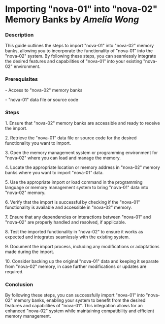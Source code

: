 <h1>Importing "nova-01" into "nova-02" Memory Banks by <i>Amelia Wong</i></h1>
<h3>Description</h3>
<p>This guide outlines the steps to import "nova-01" into "nova-02" memory banks, allowing you to incorporate the functionality of "nova-01" into the "nova-02" system. By following these steps, you can seamlessly integrate the desired features and capabilities of "nova-01" into your existing "nova-02" environment.</p>

<h3>Prerequisites</h3>
<p>- Access to "nova-02" memory banks</p>
<p>- "nova-01" data file or source code</p>

<h3>Steps</h3>
<p>1. Ensure that "nova-02" memory banks are accessible and ready to receive the import.</p>
<p>2. Retrieve the "nova-01" data file or source code for the desired functionality you want to import.</p>
<p>3. Open the memory management system or programming environment for "nova-02" where you can load and manage the memory.</p>
<p>4. Locate the appropriate location or memory address in "nova-02" memory banks where you want to import "nova-01" data.</p>
<p>5. Use the appropriate import or load command in the programming language or memory management system to bring "nova-01" data into "nova-02" memory.</p>
<p>6. Verify that the import is successful by checking if the "nova-01" functionality is available and accessible in "nova-02" memory.</p>
<p>7. Ensure that any dependencies or interactions between "nova-01" and "nova-02" are properly handled and resolved, if applicable.</p>
<p>8. Test the imported functionality in "nova-02" to ensure it works as expected and integrates seamlessly with the existing system.</p>
<p>9. Document the import process, including any modifications or adaptations made during the import.</p>
<p>10. Consider backing up the original "nova-01" data and keeping it separate from "nova-02" memory, in case further modifications or updates are required.</p>

<h3>Conclusion</h3>
By following these steps, you can successfully import "nova-01" into "nova-02" memory banks, enabling your system to benefit from the desired features and capabilities of "nova-01". This integration allows for an enhanced "nova-02" system while maintaining compatibility and efficient memory management.
